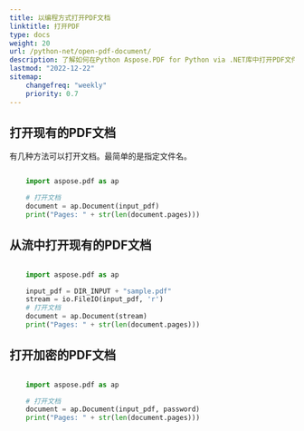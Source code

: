 ```yaml
---
title: 以编程方式打开PDF文档
linktitle: 打开PDF
type: docs
weight: 20
url: /python-net/open-pdf-document/
description: 了解如何在Python Aspose.PDF for Python via .NET库中打开PDF文件。您可以打开现有的PDF、从流中打开文档以及加密的PDF文档。
lastmod: "2022-12-22"
sitemap:
    changefreq: "weekly"
    priority: 0.7
---
```


## 打开现有的PDF文档

有几种方法可以打开文档。最简单的是指定文件名。

```python

    import aspose.pdf as ap

    # 打开文档
    document = ap.Document(input_pdf)
    print("Pages: " + str(len(document.pages)))
```

## 从流中打开现有的PDF文档

```python

    import aspose.pdf as ap

    input_pdf = DIR_INPUT + "sample.pdf"
    stream = io.FileIO(input_pdf, 'r')
    # 打开文档
    document = ap.Document(stream)
    print("Pages: " + str(len(document.pages)))
```

## 打开加密的PDF文档

```python

    import aspose.pdf as ap

    # 打开文档
    document = ap.Document(input_pdf, password)
    print("Pages: " + str(len(document.pages)))
```
